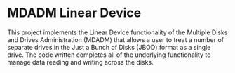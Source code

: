 # MDADM Linear Device
This project implements the Linear Device functionality of the Multiple Disks and Drives Administration (MDADM) that allows a user to treat a number of separate drives in the Just a Bunch of Disks (JBOD) format as a single drive. The code written completes all of the underlying functionality to manage data reading and writing across the disks.

